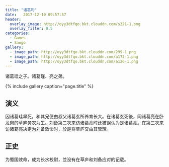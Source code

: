 ```yaml
---
title: "诸葛均"
date:   2017-12-10 09:57:57
header:
  overlay_image: http://oyy3dtfqo.bkt.clouddn.com/s321-1.png
  overlay_filter: 0.5
categories:
  - Games
  - Sango
gallery:
  - image_path: http://oyy3dtfqo.bkt.clouddn.com/299-1.png
  - image_path: http://oyy3dtfqo.bkt.clouddn.com/a172-1.png
  - image_path: http://oyy3dtfqo.bkt.clouddn.com/a126-1.png
---
```


诸葛珪之子。诸葛瑾、亮之弟。

{% include gallery caption="page.title" %}

## 演义

因诸葛珪早死，和其兄便由叔父诸葛玄所养育长大。在诸葛玄死後，同诸葛亮在卧龙岗的草庐务农为生。刘备第二次来访诸葛亮时还被误认为是诸葛亮。在第三次来访诸葛亮决定为刘备效命时，於是将草庐交由其管理。

## 正史

为蜀国效命，成为长水校尉，並没有在草庐和刘备应对的记载。